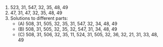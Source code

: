 1. 523, 31, 547, 32, 35, 48, 49
2. 47, 31, 47, 32, 35, 48, 49
3. Solutions to different parts:
      - (A) 508, 31, 505, 32, 35, 31, 547, 32, 34, 48, 49
      - (B) 508, 31, 505, 32, 35, 32, 547, 31, 34, 48, 49
      - (C) 508, 31, 506, 32, 35, 11, 524, 31, 505, 32, 36, 32, 21, 31, 33, 48, 49
